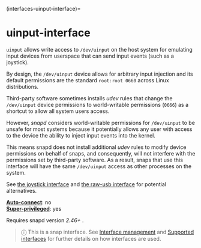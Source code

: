 (interfaces-uinput-interface)=
# uinput-interface

`uinput` allows write access to `/dev/uinput` on the host system for emulating input devices from userspace that can send input events (such as a joystick).

By design, the `/dev/uinput` device allows for arbitrary input injection and its default permissions are the standard `root:root 0660` across Linux distributions.

Third-party software sometimes installs _udev_ rules that change the `/dev/uinput` device permissions to world-writable permissions (`0666`) as a shortcut to allow all system users access.

However, _snapd_ considers world-writable permissions for `/dev/uinput` to be unsafe for most systems because it potentially allows any user with access to the device the ability to inject input events into the kernel.

This means snapd does not install additional _udev_ rules to modify device permissions on behalf of snaps, and consequently, will not interfere with the permissions set by third-party software. As a result, snaps that use this interface will have the same `/dev/uinput` access as other processes on the system.

See [the joystick interface](https://forum.snapcraft.io/t/the-joystick-interface/7849) and [the raw-usb interface](/interfaces/raw-usb-interface) for potential alternatives. 

**[Auto-connect](/t/interface-management/6154#heading--auto-connections)**: no</br>
**[Super-privileged](/)**: yes</br>

Requires snapd version  *2.46+* .

> ⓘ  This is a snap interface. See [Interface management](/) and [Supported interfaces](/interfaces/index) for further details on how interfaces are used.

